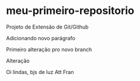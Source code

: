 # meu-primeiro-repositorio
Projeto de Extensão de Git/Github

Adicionando novo parágrafo

Primeiro alteração pro novo branch

Alteração 


Oi lindas, bjs de luz Att Fran
